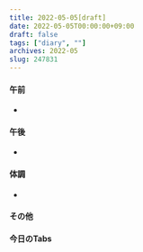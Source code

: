 ```yaml
---
title: 2022-05-05[draft]
date: 2022-05-05T00:00:00+09:00
draft: false
tags: ["diary", ""]
archives: 2022-05
slug: 247831
---
```

#### 午前
- 
#### 午後
- 
#### 体調
- 
#### その他
#### 今日のTabs